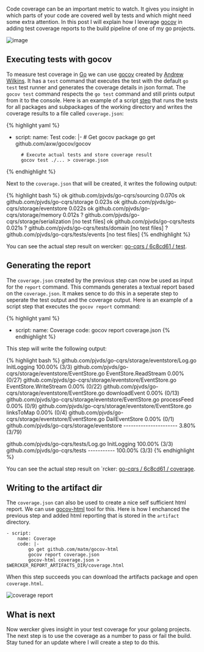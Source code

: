 Code coverage can be an important metric to watch. It gives you insight in which parts of your code are covered well by tests and which might need some extra attention. In this post I will explain how I leverage <a href="https://github.com/axw/gocov">gocov</a> in adding test coverage reports to the build pipeline of one of my go projects.

![image](http://f.cl.ly/items/3r151t3Q2a1o0w2K3c3V/52DD0AE7-E6D1-481C-B8AE-7727C180C0CC.jpg)

## Executing tests with gocov

To measure test coverage in [Go](http://golang.org) we can use [gocov](https://github.com/axw/gocov) created by [Andrew Wilkins](http://awilkins.id.au/). It has a `test` command that executes the test with the default `go test` test runner and generates the coverage details in json format. The `gocov test` command respects the `go test` command and still prints output from it to the console. Here is an example of a script [step](http://devcenter.wercker.com/articles/steps/) that runs the tests for all packages and subpackages of the working directory and writes the coverage results to a file called `coverage.json`:

{% highlight yaml %}
- script:
    name: Test
    code: |-
      # Get gocov package
        go get github.com/axw/gocov/gocov

        # Execute actual tests and store coverage result
        gocov test ./... > coverage.json
{% endhighlight %}

Next to the `coverage.json` that will be created, it writes the following output:

{% highlight bash %}
ok    github.com/pjvds/go-cqrs/sourcing 0.070s
ok    github.com/pjvds/go-cqrs/storage  0.023s
ok    github.com/pjvds/go-cqrs/storage/eventstore 0.022s
ok    github.com/pjvds/go-cqrs/storage/memory 0.012s
?     github.com/pjvds/go-cqrs/storage/serialization  [no test files]
ok    github.com/pjvds/go-cqrs/tests  0.021s
?     github.com/pjvds/go-cqrs/tests/domain [no test files]
?     github.com/pjvds/go-cqrs/tests/events [no test files]
{% endhighlight %}

You can see the actual step result on wercker: [go-cqrs / 6c8cd61 / test](https://app.wercker.com/#buildstep/51ffb8a9170dc79a480004e1).

## Generating the report

The `coverage.json` created by the previous step can now be used as input for the `report` command. This commands generates a textual report based on the `coverage.json`. It makes sence to do this in a seperate step to seperate the test output and the coverage output. Here is an example of a script step that executes the `gocov report` command:

{% highlight yaml %}
  - script:
        name: Coverage
        code: gocov report coverage.json
{% endhighlight %}

This step will write the following output:

{% highlight bash %}
github.com/pjvds/go-cqrs/storage/eventstore/Log.go         InitLogging            100.00% (3/3)
github.com/pjvds/go-cqrs/storage/eventstore/EventStore.go  EventStore.ReadStream   0.00% (0/27)
github.com/pjvds/go-cqrs/storage/eventstore/EventStore.go  EventStore.WriteStream  0.00% (0/22)
github.com/pjvds/go-cqrs/storage/eventstore/EventStore.go  downloadEvent           0.00% (0/13)
github.com/pjvds/go-cqrs/storage/eventstore/EventStore.go  processFeed             0.00% (0/9)
github.com/pjvds/go-cqrs/storage/eventstore/EventStore.go  linksToMap              0.00% (0/4)
github.com/pjvds/go-cqrs/storage/eventstore/EventStore.go  DailEventStore          0.00% (0/1)
github.com/pjvds/go-cqrs/storage/eventstore                ----------------------  3.80% (3/79)

github.com/pjvds/go-cqrs/tests/Log.go  InitLogging   100.00% (3/3)
github.com/pjvds/go-cqrs/tests         -----------   100.00% (3/3)
{% endhighlight %}

You can see the actual step result on `rcker: [go-cqrs / 6c8cd61 / coverage](https://app.wercker.com/#buildstep/51ffb8a9170dc79a480004e2).

## Writing to the artifact dir

The `coverage.json` can also be used to create a nice self sufficient html report. We can use [gocov-html](https://github.com/matm/gocov-html) tool for this. Here is how I enchanced the previous step and added html reporting that is stored in the `artifact` directory.

    - script:
        name: Coverage
        code: |-
            go get github.com/matm/gocov-html
            gocov report coverage.json
            gocov-html coverage.json > $WERCKER_REPORT_ARTIFACTS_DIR/coverage.html

When this step succeeds you can download the artifacts package and open `coverage.html`.

![coverage report](http://f.cl.ly/items/3L160B140h222X3w3s1C/Screen%20Shot%202013-08-05%20at%205.23.27%20PM.png)

## What is next

Now wercker gives insight in your test coverage for your golang projects. The next step is to use the coverage as a number to pass or fail the build. Stay tuned for an update where I will create a step to do this.

